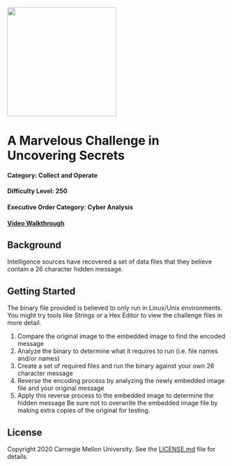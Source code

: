 <img src="../../logo.png" height="250px">

# A Marvelous Challenge in Uncovering Secrets

#### Category: Collect and Operate
#### Difficulty Level: 250
#### Executive Order Category: Cyber Analysis
#### <a href="https://www.youtube.com/watch?v=CiCgIgS3HO0&list=PLSNlEg26NNpyjtUujhwW16SkJbuE9Pppe&index=7">Video Walkthrough</a>

## Background
Intelligence sources have recovered a set of data files that they believe contain a 26 character hidden message.

## Getting Started
The binary file provided is believed to only run in Linux/Unix environments. You might try tools like Strings or a Hex
Editor to view the challenge files in more detail.
1. Compare the original image to the embedded image to find the encoded message
2. Analyze the binary to determine what it requires to run (i.e. file names and/or names)
3. Create a set of required files and run the binary against your own 26 character message
4. Reverse the encoding process by analyzing the newly embedded image file and your original message
5. Apply this reverse process to the embedded image to determine the hidden message
Be sure not to overwrite the embedded image file by making extra copies of the original for testing.

## License
Copyright 2020 Carnegie Mellon University. See the [LICENSE.md](../../LICENSE.md) file for details.

